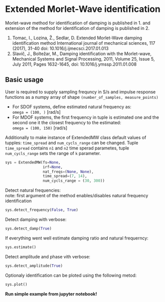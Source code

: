 # Extended Morlet-Wave identification

Morlet-wave method for identification of damping is published in 1. and extension of the method for identification of damping is published in 2.

1. Tomac, I., Lozina, Ž., Sedlar, D. Extended Morlet-Wave damping identification method International journal of mechanical sciences, 117 (2017), 31-40 doi: 10.1016/j.ijmecsci.2017.01.013
2. Slavič, J., Boltežar, M., Damping identification with the Morlet-wave, Mechanical Systems and Signal Processing, 2011, Volume 25, Issue 5, July 2011, Pages 1632-1645, doi: 10.1016/j.ymssp.2011.01.008

<!-- #region -->
## Basic usage
User is required to supply sampling frequncy in S/s and impulse response functions as a numpy array of shape `(number_of_samples, measure_points)`

* For SDOF systems, define estimated natural frequency as:\
`omega = (100, )` [rad/s]
* For MDOF systems, the first frequency in tuple is estimated one and the second one it the closest frequency to the estimated:\
`omega = (100, 150)` [rad/s]


Additionally to make instance of ExtendedMW class default values of tupples: `time_spread` and `num_cycls_range` can be changed. Tuple `time_spread` contains `n1` and `n2` time sperad parametes, tuple `num_cycls_range` sets the range of `k` parameter.
<!-- #endregion -->

```python
sys = ExtendedMW(fs=None,
                 irf=None,
                 nat_freqs=(None, None),
                 time_spread=(7, 14),
                 num_cycls_range = (30, 300))
```

Detect natural frequencies:\
note: first argument of the method enables/disables natural frequency identification

```python
sys.detect_frequency(False, True)
```

Detect damping with verbose:

```python
sys.detect_damp(True)
```

If everything went well estimate damping ratio and natural frequerncy:

```python
sys.estimate()
```

Detect amplitude and phase vith verbose:

```python
sys.detect_amplitude(True)
```

Optionaly identification can be ploted using the following metod:

```python
sys.plot()
```

**Run simple example from jupyter notebook!**
